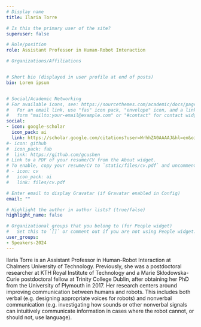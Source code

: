 ```yaml
---
# Display name
title: Ilaria Torre

# Is this the primary user of the site?
superuser: false

# Role/position
role: Assistant Professor in Human-Robot Interaction

# Organizations/Affiliations


# Short bio (displayed in user profile at end of posts)
bio: Lorem ipsum


# Social/Academic Networking
# For available icons, see: https://sourcethemes.com/academic/docs/page-builder/#icons
#   For an email link, use "fas" icon pack, "envelope" icon, and a link in the
#   form "mailto:your-email@example.com" or "#contact" for contact widget.
social:
- icon: google-scholar
  icon_pack: ai
  link: https://scholar.google.com/citations?user=WrhhZA0AAAAJ&hl=en&oi=ao
#- icon: github
#  icon_pack: fab
#  link: https://github.com/gcushen
# Link to a PDF of your resume/CV from the About widget.
# To enable, copy your resume/CV to `static/files/cv.pdf` and uncomment the lines below.
# - icon: cv
#   icon_pack: ai
#   link: files/cv.pdf

# Enter email to display Gravatar (if Gravatar enabled in Config)
email: ""

# Highlight the author in author lists? (true/false)
highlight_name: false

# Organizational groups that you belong to (for People widget)
#   Set this to `[]` or comment out if you are not using People widget.
user_groups:
- Speakers-2024
---
```

Ilaria Torre is an Assistant Professor in Human-Robot Interaction at Chalmers University of Technology. Previously, she was a postdoctoral researcher at KTH Royal Institute of Technology and a Marie Skłodowska-Curie postdoctoral fellow at Trinity College Dublin, after obtaining her PhD from the University of Plymouth in 2017. Her research centers around improving communication between humans and robots. This includes both verbal (e.g. designing appropriate voices for robots) and nonverbal communication (e.g. investigating how sounds or other nonverbal signals can intuitively communicate information in cases where the robot cannot, or should not, use language). 
